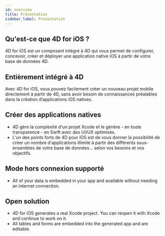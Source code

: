 ```yaml
---
id: overview
title: Présentation
sidebar_label: Présentation
---
```

## Qu'est-ce que 4D for iOS ?

4D for iOS est un composant intégré à 4D qui vous permet de configurer, concevoir, créer et déployer une application native iOS à partir de votre base de données 4D.

## Entièrement intégré à 4D

Avec 4D for iOS, vous pouvez facilement créer un nouveau projet mobile directement à partir de 4D, sans avoir besoin de connaissances préalables dans la création d’applications iOS natives.

## Créer des applications natives

* 4D gère la complexité d'un projet Xcode et le génère - en toute transparence - en Swift avec des UI/UX optimisés.
* L'un des points forts de 4D pour iOS est de vous donner la possibilité de créer un nombre d'applications illimité à partir des différents sous-ensembles de votre base de données... selon vos besoins et vos objectifs.

## Mode hors connexion supporté

* All of your data is embedded in your app and available without needing an internet connection.

## Open solution

* 4D for iOS generates a real Xcode project. You can reopen it with Xcode and continue to work on it.
* All tables and forms are embedded into the generated app and are editable.